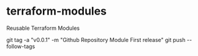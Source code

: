 # terraform-modules
Reusable Terraform Modules

git tag -a "v0.0.1" -m "Github Repository Module First release"
git push --follow-tags 
